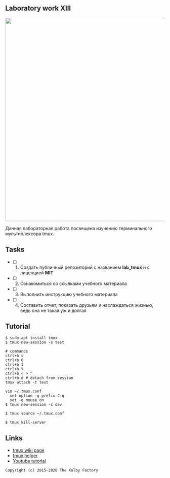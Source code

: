 ## Laboratory work XIII

<a href="https://github.com/kulbitsky99/industrial_programming_acronis_2020/screencast/tmux.mkv"><img src="https://github.com/kulbitsky99/industrial_programming_acronis_2020/screencast/vivid.jpg" width="640"/></a>

Данная лабораторная работа посвещена изучению терминального мультиплексора tmux.


## Tasks

- [ ] 1. Создать публичный репозиторий с названием **lab_tmux** и с лиценцией **MIT**
- [ ] 2. Ознакомиться со ссылками учебного материала
- [ ] 3. Выполнить инструкцию учебного материала
- [ ] 4. Составить отчет, показать друзьям и наслаждаться жизнью, ведь она не такая уж и долгая

## Tutorial



```ShellSession
$ sudo apt install tmux
$ tmux new-session -s test
```

```ShellSession
# commands
ctrl+b c
ctrl+b 0
ctrl+b 1
ctrl+b %
ctrl+b < > ^
ctrl+b d # detach from session
tmux attach -t test
```

```ShellSession
vim ~/.tmux.conf
  set-option -g prefix C-q
  set -g mouse on
$ tmux new-session -s dev

$ tmux source ~/.tmux.conf

$ tmux kill-server
```



## Links

- [tmux wiki page](https://github.com/tmux/tmux/wiki)
- [tmux helper](https://habr.com/ru/post/327630/)
- [Youtube tutorial](https://www.youtube.com/watch?v=1Y2CD4WnbP0)

```
Copyright (c) 2015-2020 The Kulby Factory
```

